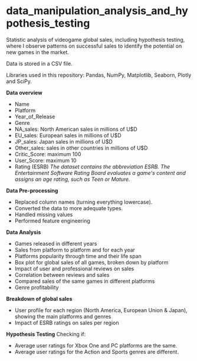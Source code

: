 # data_manipulation_analysis_and_hypothesis_testing
Statistic analysis of videogame global sales, including hypothesis testing, where I observe patterns on successful sales to identify the potential on new games in the market.

Data is stored in a CSV file.

Libraries used in this repository: Pandas, NumPy, Matplotlib, Seaborn, Plotly and SciPy.

**Data overview**
* Name
* Platform
* Year_of_Release
* Genre
* NA_sales: North American sales in millions of U$D
* EU_sales: European sales in millions of U$D
* JP_sales: Japan sales in millions of U$D
* Other_sales: sales in other countries in millions of U$D
* Critic_Score: maximum 100
* User_Score: maximum 10
* Rating (ESRB)
*The dataset contains the abbreviation ESRB. The Entertainment Software Rating Board evaluates a game's content and assigns an age rating, such as Teen or Mature.*

**Data Pre-processing**
* Replaced column names (turning everything lowercase).
* Converted the data to more adequate types.
* Handled missing values
* Performed feature engineering

**Data Analysis**
* Games released in different years
* Sales from platform to platform and for each year
* Platforms popularity through time and their life span 
* Box plot for global sales of all games, broken down by platform
* Impact of user and professional reviews on sales
* Correlation between reviews and sales
* Compared sales of the same games in different platforms
* Genre profitability

**Breakdown of global sales**
* User profile for each region (North America, European Union & Japan), showing the main platforms and genres
* Impact of ESRB ratings on sales per region

**Hypothesis Testing**
Checking if:
* Average user ratings for Xbox One and PC platforms are the same.
* Average user ratings for the Action and Sports genres are different.
